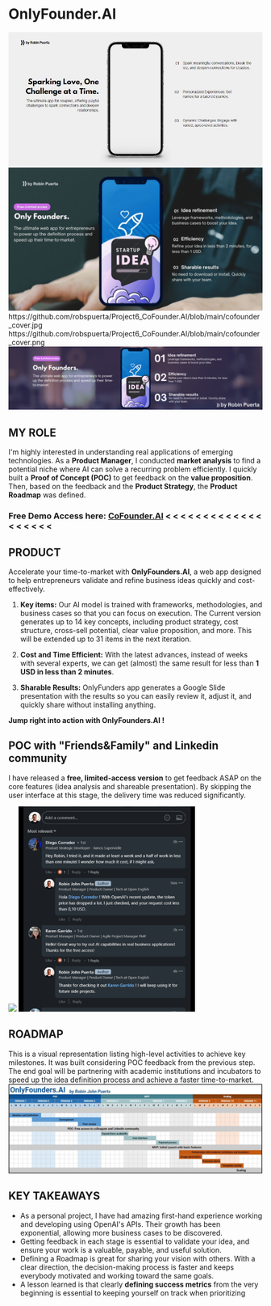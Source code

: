 # OnlyFounder.AI
<img src="https://github.com/robspuerta/Project6_CoFounder.AI/blob/main/Capture%20(1).JPG" alt="Robin Puerta"> 
<img src="https://github.com/robspuerta/Project6_CoFounder.AI/blob/main/cofounder_cover.JPG" alt="Robin Puerta"> 
https://github.com/robspuerta/Project6_CoFounder.AI/blob/main/cofounder_cover.jpg
https://github.com/robspuerta/Project6_CoFounder.AI/blob/main/cofounder_cover.png
<img src="https://github.com/robspuerta/Project6_CoFounder.AI/blob/main/cofounder_cover.png">

## MY ROLE
I'm highly interested in understanding real applications of emerging technologies. As a **Product Manager**, I conducted **market analysis** to find a potential niche where AI can solve a recurring problem efficiently. I quickly built a **Proof of Concept (POC)** to get feedback on the **value proposition**. Then, based on the feedback and the **Product Strategy**, the **Product Roadmap** was defined.

### Free Demo Access here: [CoFounder.AI](https://robinpuerta.bubbleapps.io/version-test/main)   < < < < < < < < < < < < < < < < < < <

## PRODUCT
Accelerate your time-to-market with **OnlyFounders.AI**, a web app designed to help entrepreneurs validate and refine business ideas quickly and cost-effectively. 

1. **Key items:** Our AI model is trained with frameworks, methodologies, and business cases so that you can focus on execution. The Current version generates up to 14 key concepts, including product strategy, cost structure, cross-sell potential, clear value proposition, and more. This will be extended up to 31 items in the next iteration. 

2. **Cost and Time Efficient:** With the latest advances, instead of weeks with several experts, we can get (almost) the same result for less than **1 USD in less than 2 minutes**. 

3. **Sharable Results:** OnlyFunders app generates a Google Slide presentation with the results so you can easily review it, adjust it, and quickly share without installing anything.


**Jump right into action with OnlyFounders.AI !**


## POC with "Friends&Family" and Linkedin community
I have released a **free, limited-access version** to get feedback ASAP on the core features (idea analysis and shareable presentation). By skipping the user interface at this stage, the delivery time was reduced significantly. 

<img src="https://github.com/robspuerta/Project6_CoFounder.AI/blob/main/OnlyFounder_demo.gif" width="600"/> <img src="https://github.com/robspuerta/Project6_CoFounder.AI/blob/main/feedback.gif" width="350" alt="Robin Puerta">


## ROADMAP
This is a visual representation listing high-level activities to achieve key milestones. It was built considering POC feedback from the previous step. The end goal will be partnering with academic institutions and incubators to speed up the idea definition process and achieve a faster time-to-market.
<img src="https://github.com/robspuerta/Project6_CoFounder.AI/blob/main/Roadmap.JPG" alt="Robin Puerta">


## KEY TAKEAWAYS
- As a personal project, I have had amazing first-hand experience working and developing using OpenAI's APIs. Their growth has been exponential, allowing more business cases to be discovered. 
- Getting feedback in each stage is essential to validate your idea, and ensure your work is a valuable, payable, and useful solution.
- Defining a Roadmap is great for sharing your vision with others. With a clear direction, the decision-making process is faster and keeps everybody motivated and working toward the same goals.
- A lesson learned is that clearly **defining success metrics** from the very beginning is essential to keeping yourself on track when prioritizing

<!-- 
Feedback comments
1. Hey Robin, I tried it, and it made at least a week and a half of work in less than one minute! I wonder how much it cost, if I might ask.
1A Hello! With OpenAI's recent update, the token price has dropped a lot. I just checked, and your request cost less than 0,10 USD. 
2. Hello! Great way to try out AI capabilities in real business applications! Thanks for the free access! 
2.A You're welcome! I will keep using it for future side projects. 
3. Hey Robin! What I like the most is that it generates a full presentation with the result and is easy to update! Is selecting the slide template possible?
3.A Hi ! Allowing users to select a slide template is an easy feature to add and could be part of a premium feature. Good catch!
4. Hey, great tool! The interface is weird; I had some issues with the permissions, but having the presentation at the end is super useful.
4.A Hello ! I didn't want to focus on the interface for this POC; I was more into understanding the AI connection and value proposition. Then, I added the presentation at the end to be more user-friendly.

-->

